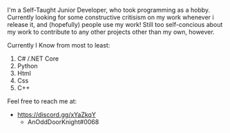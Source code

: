 I'm a Self-Taught Junior Developer, who took programming as a hobby. 
Currently looking for some constructive critisism on my work whenever i release it, and (hopefully) people use my work!
Still too self-concious about my work to contribute to any other projects other than my own, however.

Currently I Know from most to least:
1. C# /.NET Core
2. Python
3. Html
4. Css
5. C++

Feel free to reach me at: 
- https://discord.gg/xYaZkqY
  - AnOddDoorKnight#0068

<!---
AnOddDoorKnight/AnOddDoorKnight is a ✨ special ✨ repository because its `README.md` (this file) appears on your GitHub profile.
You can click the Preview link to take a look at your changes.
--->

